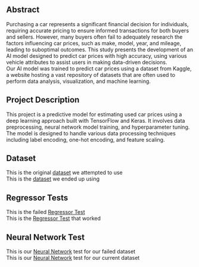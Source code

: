 ## Abstract <br>
Purchasing a car represents a significant financial decision for individuals, requiring accurate pricing to ensure informed transactions for both buyers and sellers. However, many buyers often fail to adequately research the factors influencing car prices, 
such as make, model, year, and mileage, leading to suboptimal outcomes. This study presents the development of an AI model designed to predict car prices with high accuracy, using various vehicle attributes to assist users in making data-driven decisions.
<br>
Our AI model was trained to predict car prices using a dataset from Kaggle, a website hosting a vast repository of datasets that are often used to perform data analysis, visualization, and machine learning. 
## Project Description
This project is a predictive model for estimating used car prices using a deep learning approach built with TensorFlow and Keras. It involves data preprocessing, neural network model training, and hyperparameter tuning. The model is designed to handle various data processing techniques including label encoding, one-hot encoding, and feature scaling.

## Dataset 
This is the original [dataset](used_cars.csv) we attempted to use 
<br>
This is the [dataset](used_cars_clean.csv) we ended up using

## Regressor Tests
This is the failed [Regressor Test](XGBoostTest.ipynb) <br>
This is the [Regressor Test](UsedCarXGBRegressor.ipynb) that worked

## Neural Network Test
This is our [Neural Network](UsedCarNeuralNetworkTest.ipynb) test for our failed dataset <br>
This is our [Neural Network](UsedCarNeuralNetwork.ipynb) test for our current dataset

